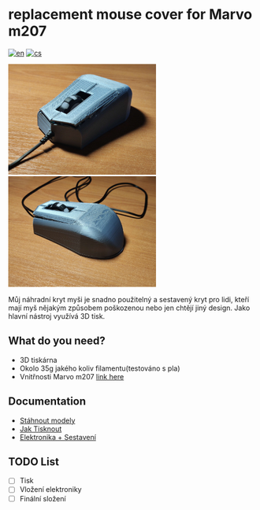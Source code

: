 # replacement mouse cover for Marvo m207
[![en](https://img.shields.io/badge/lang-en-blue)](README.md)
[![cs](https://img.shields.io/badge/lang-cs-red)](README.cs.md)

<img src="images/IMG_20230605_192015.jpg" alt="alt text" width="300">

<img src="images/Mouse_back.jpg" alt="alt text" width="300">

Můj náhradní kryt myši je snadno použitelný a sestavený kryt pro lidi, kteří mají myš
nějakým způsobem poškozenou nebo jen chtějí jiný design. Jako hlavní nástroj využívá 3D tisk.
## What do you need?


* 3D tiskárna
* Okolo 35g jakého koliv filamentu(testováno s pla)
* Vnitřnosti Marvo m207 [link here](https://www.datart.cz/marvo-mys-m207-2400dpi-optika-6tl-1-kolecko-dratova-usb-cerna-herni-podsvicena-m207.html?gclid=Cj0KCQjwj_ajBhCqARIsAA37s0yOHEzQcGkIXNLW-GMfn9_XcU6I3zXoe4B2Vjl9shj3v5adB2rEeUIaAsIuEALw_wcB)
## Documentation

* [Stáhnout modely]()
* [Jak Tisknout](Print.md)
* [Elektronika + Sestavení](Electronics.md)


## TODO List 
- [ ] Tisk
- [ ] Vložení elektroniky
- [ ] Finální složení